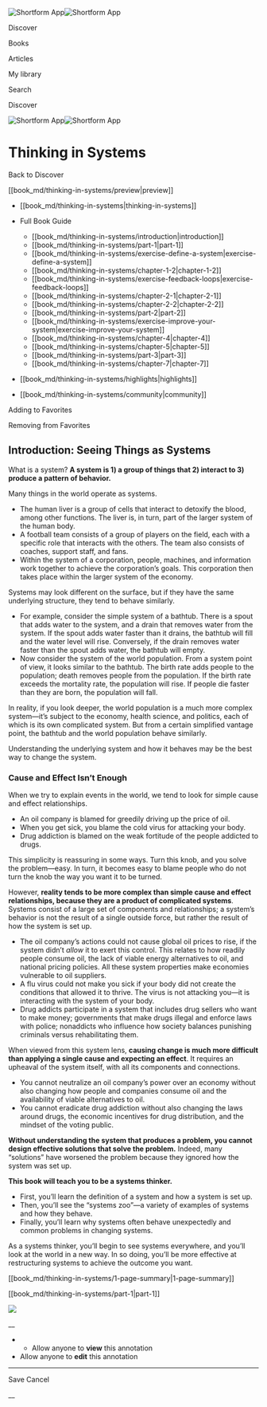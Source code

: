 ![Shortform App](/img/logo.36a2399e.svg)![Shortform App](/img/logo-dark.70c1b072.svg)

Discover

Books

Articles

My library

Search

Discover

![Shortform App](/img/logo.36a2399e.svg)![Shortform App](/img/logo-dark.70c1b072.svg)

# Thinking in Systems

Back to Discover

[[book_md/thinking-in-systems/preview|preview]]

  * [[book_md/thinking-in-systems|thinking-in-systems]]
  * Full Book Guide

    * [[book_md/thinking-in-systems/introduction|introduction]]
    * [[book_md/thinking-in-systems/part-1|part-1]]
    * [[book_md/thinking-in-systems/exercise-define-a-system|exercise-define-a-system]]
    * [[book_md/thinking-in-systems/chapter-1-2|chapter-1-2]]
    * [[book_md/thinking-in-systems/exercise-feedback-loops|exercise-feedback-loops]]
    * [[book_md/thinking-in-systems/chapter-2-1|chapter-2-1]]
    * [[book_md/thinking-in-systems/chapter-2-2|chapter-2-2]]
    * [[book_md/thinking-in-systems/part-2|part-2]]
    * [[book_md/thinking-in-systems/exercise-improve-your-system|exercise-improve-your-system]]
    * [[book_md/thinking-in-systems/chapter-4|chapter-4]]
    * [[book_md/thinking-in-systems/chapter-5|chapter-5]]
    * [[book_md/thinking-in-systems/part-3|part-3]]
    * [[book_md/thinking-in-systems/chapter-7|chapter-7]]
  * [[book_md/thinking-in-systems/highlights|highlights]]
  * [[book_md/thinking-in-systems/community|community]]



Adding to Favorites 

Removing from Favorites 

## Introduction: Seeing Things as Systems

What is a system? **A system is 1) a group of things that 2) interact to 3) produce a pattern of behavior.**

Many things in the world operate as systems.

  * The human liver is a group of cells that interact to detoxify the blood, among other functions. The liver is, in turn, part of the larger system of the human body.
  * A football team consists of a group of players on the field, each with a specific role that interacts with the others. The team also consists of coaches, support staff, and fans.
  * Within the system of a corporation, people, machines, and information work together to achieve the corporation’s goals. This corporation then takes place within the larger system of the economy.



Systems may look different on the surface, but if they have the same underlying structure, they tend to behave similarly.

  * For example, consider the simple system of a bathtub. There is a spout that adds water to the system, and a drain that removes water from the system. If the spout adds water faster than it drains, the bathtub will fill and the water level will rise. Conversely, if the drain removes water faster than the spout adds water, the bathtub will empty.
  * Now consider the system of the world population. From a system point of view, it looks similar to the bathtub. The birth rate adds people to the population; death removes people from the population. If the birth rate exceeds the mortality rate, the population will rise. If people die faster than they are born, the population will fall.



In reality, if you look deeper, the world population is a much more complex system—it’s subject to the economy, health science, and politics, each of which is its own complicated system. But from a certain simplified vantage point, the bathtub and the world population behave similarly.

Understanding the underlying system and how it behaves may be the best way to change the system.

### Cause and Effect Isn’t Enough

When we try to explain events in the world, we tend to look for simple cause and effect relationships.

  * An oil company is blamed for greedily driving up the price of oil.
  * When you get sick, you blame the cold virus for attacking your body.
  * Drug addiction is blamed on the weak fortitude of the people addicted to drugs.



This simplicity is reassuring in some ways. Turn this knob, and you solve the problem—easy. In turn, it becomes easy to blame people who do not turn the knob the way you want it to be turned.

However, **reality tends to be more complex than simple cause and effect relationships, because they are a product of complicated systems**. Systems consist of a large set of components and relationships; a system’s behavior is not the result of a single outside force, but rather the result of how the system is set up.

  * The oil company’s actions could not cause global oil prices to rise, if the system didn’t _allow_ it to exert this control. This relates to how readily people consume oil, the lack of viable energy alternatives to oil, and national pricing policies. All these system properties make economies vulnerable to oil suppliers.
  * A flu virus could not make you sick if your body did not create the conditions that allowed it to thrive. The virus is not attacking you—it is interacting with the system of your body.
  * Drug addicts participate in a system that includes drug sellers who want to make money; governments that make drugs illegal and enforce laws with police; nonaddicts who influence how society balances punishing criminals versus rehabilitating them.



When viewed from this system lens, **causing change is much more difficult than applying a single cause and expecting an effect**. It requires an upheaval of the system itself, with all its components and connections.

  * You cannot neutralize an oil company’s power over an economy without also changing how people and companies consume oil and the availability of viable alternatives to oil.
  * You cannot eradicate drug addiction without also changing the laws around drugs, the economic incentives for drug distribution, and the mindset of the voting public.



**Without understanding the system that produces a problem, you cannot design effective solutions that solve the problem.** Indeed, many “solutions” have worsened the problem because they ignored how the system was set up.

**This book will teach you to be a systems thinker.**

  * First, you’ll learn the definition of a system and how a system is set up.
  * Then, you’ll see the “systems zoo”—a variety of examples of systems and how they behave.
  * Finally, you’ll learn why systems often behave unexpectedly and common problems in changing systems.



As a systems thinker, you’ll begin to see systems everywhere, and you’ll look at the world in a new way. In so doing, you’ll be more effective at restructuring systems to achieve the outcome you want.

[[book_md/thinking-in-systems/1-page-summary|1-page-summary]]

[[book_md/thinking-in-systems/part-1|part-1]]

![](https://bat.bing.com/action/0?ti=56018282&Ver=2&mid=eabf015d-352d-4e7a-bc20-01f65f03f233&sid=48a964a0642711eeb2d9b36fc717f5e2&vid=48a9a1e0642711eebeaf23361361f0d4&vids=0&msclkid=N&pi=0&lg=en-US&sw=800&sh=600&sc=24&nwd=1&tl=Shortform%20%7C%20Book&p=https%3A%2F%2Fwww.shortform.com%2Fapp%2Fbook%2Fthinking-in-systems%2Fintroduction&r=&lt=965&evt=pageLoad&sv=1&rn=157249)

__

  *   * Allow anyone to **view** this annotation
  * Allow anyone to **edit** this annotation



* * *

Save Cancel

__



